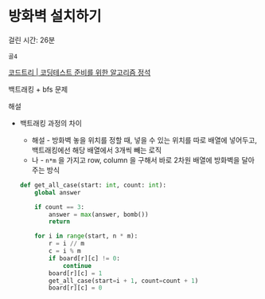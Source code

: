 # 방화벽 설치하기

걸린 시간: 26분

`골4`

[코드트리 | 코딩테스트 준비를 위한 알고리즘 정석](https://www.codetree.ai/training-field/frequent-problems/problems/firewall-installation/description?page=3&pageSize=20)

백트래킹 + bfs 문제

해설

- 백트래킹 과정의 차이
    - 해설 - 방화벽 놓을 위치를 정할 때, 넣을 수 있는 위치를 따로 배열에 넣어두고,
      백트래킹에선 해당 배열에서 3개씩 빼는 로직
    - 나 - `n*m` 을 가지고 row, column 을 구해서 바로 2차원 배열에 방화벽을 달아주는 방식

    ```python
    def get_all_case(start: int, count: int):
        global answer
    
        if count == 3:
            answer = max(answer, bomb())
            return
    
        for i in range(start, n * m):
            r = i // m
            c = i % m
            if board[r][c] != 0:
                continue
            board[r][c] = 1
            get_all_case(start=i + 1, count=count + 1)
            board[r][c] = 0
    
    ```